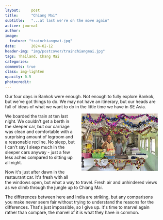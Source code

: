 ```yaml
---
layout:     post
title:      "Chiang Mai"
subtitle:   "...at last we're on the move again"
active: journal
author: 
image:
  feature: "trainchiangmai.jpg"
date:       2024-02-12
header-img: "img/postcover/trainchiangmai.jpg"
tags: Thailand, Chang Mai
categories: 
comments: true
class: img-lighten 
opacity: 0.5
photocredit:
---
```


Our four days in Bankok were enough. Not enough to fully explore Bankok, but we've got things to do. We may not have an itinerary, but our heads are full of ideas of what we want to do in the little time we have in SE Asia.

<style>
img {
  float: right;
  margin: 0px 0px 15px 20px;
  width: 50%
}
</style> 
<img src="/img/postbody/traindiner.jpg">
We boarded the train at ten last night. We couldn't get a berth in the sleeper car, but our carriage was clean and comfortable with a surprising amount of legroom and a reasonable recline. No sleep, but I can't say I sleep much in the sleeper cars anyway - just a few less aches compared to sitting up all night.

Now it's just after dawn in the restaurant car. It's fresh with all the windows open, but what a way to travel. Fresh air and unhindered views as we climb through the jungle up to Chiang Mai. 

The differences between here and India are striking, but any comparisons you make never seem fair without trying to understand the reasons for the differences. That's just impossible, so I give up. It's time to marvel again rather than compare, the marvel of it is what they have in common. 









